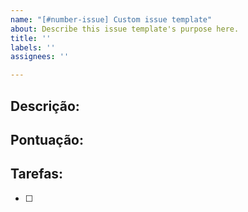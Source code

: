 ```yaml
---
name: "[#number-issue] Custom issue template"
about: Describe this issue template's purpose here.
title: ''
labels: ''
assignees: ''

---
```


## Descrição:

## Pontuação:

## Tarefas:

- [ ]
